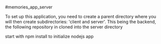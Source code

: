 #memories_app_server

To set up this application, you need to create a parent directory where you will then create subdirectories: 'client and server'.
This being the backend, the following repository in cloned into the server directory

start with npm install to initialize nodejs app
